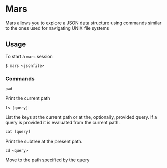# Mars

Mars allows you to explore a JSON data structure using commands similar to the
ones used for navigating UNIX file systems

## Usage

To start a `mars` session

```
$ mars <jsonfile>
```

### Commands

```
pwd
```

Print the current path

```
ls [query]
```

List the keys at the current path or at the, optionally, provided query. If a
query is provided it is evaluated from the current path.

```
cat [query]
```

Print the subtree at the present path.

```
cd <query>
```

Move to the path specified by the query

